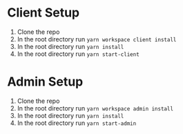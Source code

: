 # Client Setup

1. Clone the repo
2. In the root directory run `yarn workspace client install`
3. In the root directory run `yarn install`
4. In the root directory run `yarn start-client`

# Admin Setup

1. Clone the repo
2. In the root directory run `yarn workspace admin install`
3. In the root directory run `yarn install`
4. In the root directory run `yarn start-admin`
